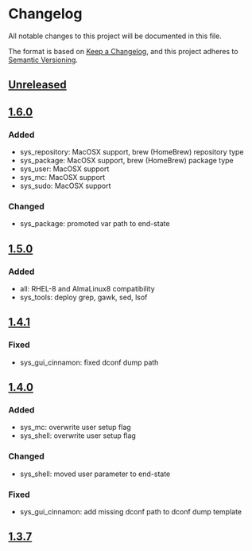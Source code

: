 # Changelog

All notable changes to this project will be documented in this file.

The format is based on [Keep a Changelog](https://keepachangelog.com/en/1.0.0/),
and this project adheres to [Semantic Versioning](https://semver.org/spec/v2.0.0.html).

## [Unreleased]

## [1.6.0]

### Added

- sys_repository: MacOSX support, brew (HomeBrew) repository type
- sys_package: MacOSX support, brew (HomeBrew) package type
- sys_user: MacOSX support
- sys_mc: MacOSX support
- sys_sudo: MacOSX support

### Changed

- sys_package: promoted var path to end-state

## [1.5.0]

### Added

- all: RHEL-8 and AlmaLinux8 compatibility
- sys_tools: deploy grep, gawk, sed, lsof

## [1.4.1]

### Fixed

- sys_gui_cinnamon: fixed dconf dump path

## [1.4.0]

### Added

- sys_mc: overwrite user setup flag
- sys_shell: overwrite user setup flag

### Changed

- sys_shell: moved user parameter to end-state

### Fixed

- sys_gui_cinnamon: add missing dconf path to dconf dump template

## [1.3.7]

[Unreleased]: https://github.com/serdigital64/aplatform64/compare/1.6.0...HEAD
[1.6.0]: https://github.com/serdigital64/aplatform64/compare/1.5.0...1.6.0
[1.5.0]: https://github.com/serdigital64/aplatform64/compare/1.4.1...1.5.0
[1.4.1]: https://github.com/serdigital64/aplatform64/compare/1.4.0...1.4.1
[1.4.0]: https://github.com/serdigital64/aplatform64/compare/1.3.7...1.4.0
[1.3.7]: https://github.com/serdigital64/aplatform64/releases/tag/1.3.7
